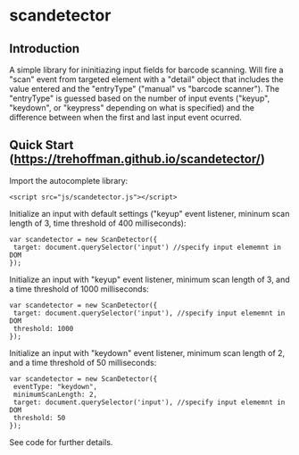 # scandetector

## Introduction

A simple library for ininitiazing input fields for barcode scanning.  Will fire a "scan" event from targeted element with a "detail" object that includes the value entered and the "entryType" ("manual" vs "barcode scanner").  The "entryType" is guessed based on the number of input events ("keyup", "keydown", or "keypress" depending on what is specified) and the difference between when the first and last input event ocurred.

## Quick Start (https://trehoffman.github.io/scandetector/)

Import the autocomplete library:

```
<script src="js/scandetector.js"></script>
```

Initialize an input with default settings ("keyup" event listener, mininum scan length of 3, time threshold of 400 milliseconds):

```
var scandetector = new ScanDetector({
 target: document.querySelector('input') //specify input elememnt in DOM
});
```

Initialize an input with "keyup" event listener, minimum scan length of 3, and a time threshold of 1000 milliseconds:

```
var scandetector = new ScanDetector({
 target: document.querySelector('input'), //specify input elememnt in DOM
 threshold: 1000
});
```

Initialize an input with "keydown" event listener, minimum scan length of 2, and a time threshold of 50 milliseconds:

```
var scandetector = new ScanDetector({
 eventType: "keydown",
 minimumScanLength: 2,
 target: document.querySelector('input'), //specify input elememnt in DOM
 threshold: 50
});
```

See code for further details.
